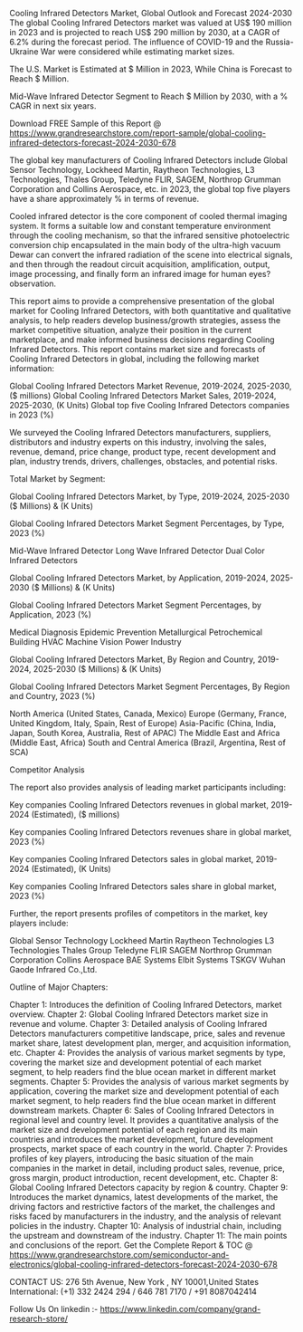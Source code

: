 Cooling Infrared Detectors Market, Global Outlook and Forecast 2024-2030
The global Cooling Infrared Detectors market was valued at US$ 190 million in 2023 and is projected to reach US$ 290 million by 2030, at a CAGR of 6.2% during the forecast period. The influence of COVID-19 and the Russia-Ukraine War were considered while estimating market sizes.

The U.S. Market is Estimated at $ Million in 2023, While China is Forecast to Reach $ Million.

Mid-Wave Infrared Detector Segment to Reach $ Million by 2030, with a % CAGR in next six years.

Download FREE Sample of this Report @ https://www.grandresearchstore.com/report-sample/global-cooling-infrared-detectors-forecast-2024-2030-678

The global key manufacturers of Cooling Infrared Detectors include Global Sensor Technology, Lockheed Martin, Raytheon Technologies, L3 Technologies, Thales Group, Teledyne FLIR, SAGEM, Northrop Grumman Corporation and Collins Aerospace, etc. in 2023, the global top five players have a share approximately % in terms of revenue.

Cooled infrared detector is the core component of cooled thermal imaging system. It forms a suitable low and constant temperature environment through the cooling mechanism, so that the infrared sensitive photoelectric conversion chip encapsulated in the main body of the ultra-high vacuum Dewar can convert the infrared radiation of the scene into electrical signals, and then through the readout circuit acquisition, amplification, output, image processing, and finally form an infrared image for human eyes? observation.

This report aims to provide a comprehensive presentation of the global market for Cooling Infrared Detectors, with both quantitative and qualitative analysis, to help readers develop business/growth strategies, assess the market competitive situation, analyze their position in the current marketplace, and make informed business decisions regarding Cooling Infrared Detectors. This report contains market size and forecasts of Cooling Infrared Detectors in global, including the following market information:

Global Cooling Infrared Detectors Market Revenue, 2019-2024, 2025-2030, ($ millions)
Global Cooling Infrared Detectors Market Sales, 2019-2024, 2025-2030, (K Units)
Global top five Cooling Infrared Detectors companies in 2023 (%)

We surveyed the Cooling Infrared Detectors manufacturers, suppliers, distributors and industry experts on this industry, involving the sales, revenue, demand, price change, product type, recent development and plan, industry trends, drivers, challenges, obstacles, and potential risks.

Total Market by Segment:

Global Cooling Infrared Detectors Market, by Type, 2019-2024, 2025-2030 ($ Millions) & (K Units)

Global Cooling Infrared Detectors Market Segment Percentages, by Type, 2023 (%)

Mid-Wave Infrared Detector
Long Wave Infrared Detector
Dual Color Infrared Detectors

Global Cooling Infrared Detectors Market, by Application, 2019-2024, 2025-2030 ($ Millions) & (K Units)

Global Cooling Infrared Detectors Market Segment Percentages, by Application, 2023 (%)

Medical Diagnosis
Epidemic Prevention
Metallurgical Petrochemical
Building HVAC
Machine Vision
Power Industry

Global Cooling Infrared Detectors Market, By Region and Country, 2019-2024, 2025-2030 ($ Millions) & (K Units)

Global Cooling Infrared Detectors Market Segment Percentages, By Region and Country, 2023 (%)

North America (United States, Canada, Mexico)
Europe (Germany, France, United Kingdom, Italy, Spain, Rest of Europe)
Asia-Pacific (China, India, Japan, South Korea, Australia, Rest of APAC)
The Middle East and Africa (Middle East, Africa)
South and Central America (Brazil, Argentina, Rest of SCA)

Competitor Analysis

The report also provides analysis of leading market participants including:

Key companies Cooling Infrared Detectors revenues in global market, 2019-2024 (Estimated), ($ millions)

Key companies Cooling Infrared Detectors revenues share in global market, 2023 (%)

Key companies Cooling Infrared Detectors sales in global market, 2019-2024 (Estimated), (K Units)

Key companies Cooling Infrared Detectors sales share in global market, 2023 (%)

Further, the report presents profiles of competitors in the market, key players include:

Global Sensor Technology
Lockheed Martin
Raytheon Technologies
L3 Technologies
Thales Group
Teledyne FLIR
SAGEM
Northrop Grumman Corporation
Collins Aerospace
BAE Systems
Elbit Systems
TSKGV
Wuhan Gaode Infrared Co.,Ltd.

Outline of Major Chapters:

Chapter 1: Introduces the definition of Cooling Infrared Detectors, market overview.
Chapter 2: Global Cooling Infrared Detectors market size in revenue and volume.
Chapter 3: Detailed analysis of Cooling Infrared Detectors manufacturers competitive landscape, price, sales and revenue market share, latest development plan, merger, and acquisition information, etc.
Chapter 4: Provides the analysis of various market segments by type, covering the market size and development potential of each market segment, to help readers find the blue ocean market in different market segments.
Chapter 5: Provides the analysis of various market segments by application, covering the market size and development potential of each market segment, to help readers find the blue ocean market in different downstream markets.
Chapter 6: Sales of Cooling Infrared Detectors in regional level and country level. It provides a quantitative analysis of the market size and development potential of each region and its main countries and introduces the market development, future development prospects, market space of each country in the world.
Chapter 7: Provides profiles of key players, introducing the basic situation of the main companies in the market in detail, including product sales, revenue, price, gross margin, product introduction, recent development, etc.
Chapter 8: Global Cooling Infrared Detectors capacity by region & country.
Chapter 9: Introduces the market dynamics, latest developments of the market, the driving factors and restrictive factors of the market, the challenges and risks faced by manufacturers in the industry, and the analysis of relevant policies in the industry.
Chapter 10: Analysis of industrial chain, including the upstream and downstream of the industry.
Chapter 11: The main points and conclusions of the report.
Get the Complete Report & TOC @ https://www.grandresearchstore.com/semiconductor-and-electronics/global-cooling-infrared-detectors-forecast-2024-2030-678

CONTACT US:
276 5th Avenue, New York , NY 10001,United States
International: (+1) 332 2424 294 / 646 781 7170 / +91 8087042414

Follow Us On linkedin :- https://www.linkedin.com/company/grand-research-store/
